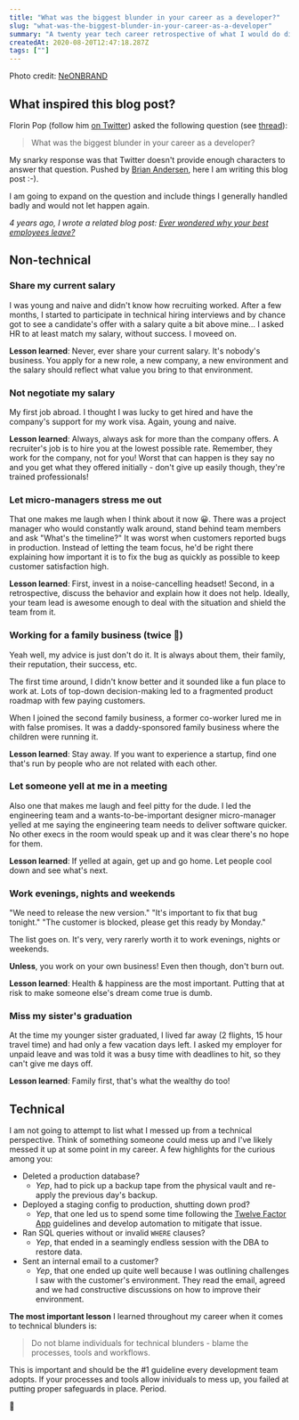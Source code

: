 ```yaml
---
title: "What was the biggest blunder in your career as a developer?"
slug: "what-was-the-biggest-blunder-in-your-career-as-a-developer"
summary: "A twenty year tech career retrospective of what I would do differently and why."
createdAt: 2020-08-20T12:47:18.287Z
tags: [""]
---
```


<script>
  export let data;
  const assetsBasePath = `/blog/${data.slug}`;
</script>

Photo credit: [NeONBRAND](https://unsplash.com/@neonbrand?utm_source=unsplash&amp;utm_medium=referral&amp;utm_content=creditCopyText)

## What inspired this blog post?

Florin Pop (follow him [on Twitter](https://twitter.com/florinpop1705)) asked the following question (see [thread](https://twitter.com/florinpop1705/status/1296392762347094018)):

> What was the biggest blunder in your career as a developer?

My snarky response was that Twitter doesn't provide enough characters to answer that question. Pushed by [Brian Andersen](https://twitter.com/Brianmanden), here I am writing this blog post :-).

I am going to expand on the question and include things I generally handled badly and would not let happen again.

*4 years ago, I wrote a related blog post: [Ever wondered why your best employees leave?](https://www.mikenikles.com/blog/ever-wondered-why-your-best-employees-leave)*

## Non-technical

### Share my current salary

I was young and naive and didn't know how recruiting worked. After a few months, I started to participate in technical hiring interviews and by chance got to see a candidate's offer with a salary quite a bit above mine... I asked HR to at least match my salary, without success. I moveed on.

**Lesson learned**: Never, ever share your current salary. It's nobody's business. You apply for a new role, a new company, a new environment and the salary should reflect what value you bring to that environment.

### Not negotiate my salary

My first job abroad. I thought I was lucky to get hired and have the company's support for my work visa. Again, young and naive.

**Lesson learned**: Always, always ask for more than the company offers. A recruiter's job is to hire you at the lowest possible rate. Remember, they work for the company, not for you! Worst that can happen is they say no and you get what they offered initially - don't give up easily though, they're trained professionals!

### Let micro-managers stress me out

That one makes me laugh when I think about it now 😀. There was a project manager who would constantly walk around, stand behind team members and ask "What's the timeline?" It was worst when customers reported bugs in production. Instead of letting the team focus, he'd be right there explaining how important it is to fix the bug as quickly as possible to keep customer satisfaction high.

**Lesson learned**: First, invest in a noise-cancelling headset! Second, in a retrospective, discuss the behavior and explain how it does not help. Ideally, your team lead is awesome enough to deal with the situation and shield the team from it.

### Working for a family business (twice 🤦)

Yeah well, my advice is just don't do it. It is always about them, their family, their reputation, their success, etc.

The first time around, I didn't know better and it sounded like a fun place to work at. Lots of top-down decision-making led to a fragmented product roadmap with few paying customers.

When I joined the second family business, a former co-worker lured me in with false promises. It was a daddy-sponsored family business where the children were running it.

**Lesson learned**: Stay away. If you want to experience a startup, find one that's run by people who are not related with each other.

### Let someone yell at me in a meeting

Also one that makes me laugh and feel pitty for the dude. I led the engineering team and a wants-to-be-important designer micro-manager yelled at me saying the engineering team needs to deliver software quicker. No other execs in the room would speak up and it was clear there's no hope for them.

**Lesson learned**: If yelled at again, get up and go home. Let people cool down and see what's next.

### Work evenings, nights and weekends

"We need to release the new version."
"It's important to fix that bug tonight."
"The customer is blocked, please get this ready by Monday."

The list goes on. It's very, very rarerly worth it to work evenings, nights or weekends.

**Unless**, you work on your own business! Even then though, don't burn out.

**Lesson learned**: Health & happiness are the most important. Putting that at risk to make someone else's dream come true is dumb.

### Miss my sister's graduation

At the time my younger sister graduated, I lived far away (2 flights, 15 hour travel time) and had only a few vacation days left. I asked my employer for unpaid leave and was told it was a busy time with deadlines to hit, so they can't give me days off.

**Lesson learned**: Family first, that's what the wealthy do too!

## Technical

I am not going to attempt to list what I messed up from a technical perspective. Think of something someone could mess up and I've likely messed it up at some point in my career. A few highlights for the curious among you:
* Deleted a production database?
    * *Yep*, had to pick up a backup tape from the physical vault and re-apply the previous day's backup.
* Deployed a staging config to production, shutting down prod?
    * *Yep*, that one led us to spend some time following the [Twelve Factor App](https://12factor.net/) guidelines and develop automation to mitigate that issue.
* Ran SQL queries without or invalid `WHERE` clauses?
    * *Yep*, that ended in a seamingly endless session with the DBA to restore data.
* Sent an internal email to a customer?
    * *Yep*, that one ended up quite well because I was outlining challenges I saw with the customer's environment. They read the email, agreed and we had constructive discussions on how to improve their environment.

**The most important lesson** I learned throughout my career when it comes to technical blunders is:

> Do not blame individuals for technical blunders - blame the processes, tools and workflows.

This is important and should be the #1 guideline every development team adopts. If your processes and tools allow inividuals to mess up, you failed at putting proper safeguards in place. Period.

👋
